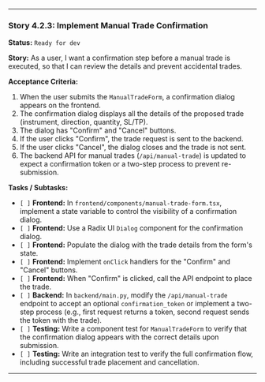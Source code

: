 ---

### **Story 4.2.3: Implement Manual Trade Confirmation**

**Status:** `Ready for dev`

**Story:**
As a user, I want a confirmation step before a manual trade is executed, so that I can review the details and prevent accidental trades.

**Acceptance Criteria:**
1.  When the user submits the `ManualTradeForm`, a confirmation dialog appears on the frontend.
2.  The confirmation dialog displays all the details of the proposed trade (instrument, direction, quantity, SL/TP).
3.  The dialog has "Confirm" and "Cancel" buttons.
4.  If the user clicks "Confirm", the trade request is sent to the backend.
5.  If the user clicks "Cancel", the dialog closes and the trade is not sent.
6.  The backend API for manual trades (`/api/manual-trade`) is updated to expect a confirmation token or a two-step process to prevent re-submission.

**Tasks / Subtasks:**
-   `[ ]` **Frontend:** In `frontend/components/manual-trade-form.tsx`, implement a state variable to control the visibility of a confirmation dialog.
-   `[ ]` **Frontend:** Use a Radix UI `Dialog` component for the confirmation dialog.
-   `[ ]` **Frontend:** Populate the dialog with the trade details from the form's state.
-   `[ ]` **Frontend:** Implement `onClick` handlers for the "Confirm" and "Cancel" buttons.
-   `[ ]` **Frontend:** When "Confirm" is clicked, call the API endpoint to place the trade.
-   `[ ]` **Backend:** In `backend/main.py`, modify the `/api/manual-trade` endpoint to accept an optional `confirmation_token` or implement a two-step process (e.g., first request returns a token, second request sends the token with the trade).
-   `[ ]` **Testing:** Write a component test for `ManualTradeForm` to verify that the confirmation dialog appears with the correct details upon submission.
-   `[ ]` **Testing:** Write an integration test to verify the full confirmation flow, including successful trade placement and cancellation.

---
